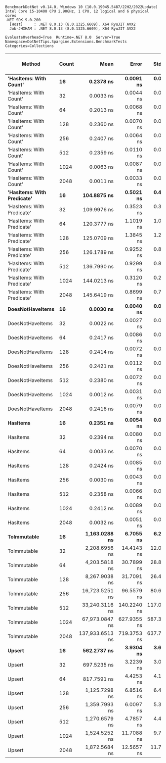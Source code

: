 ```

BenchmarkDotNet v0.14.0, Windows 10 (10.0.19045.5487/22H2/2022Update)
Intel Core i5-10400 CPU 2.90GHz, 1 CPU, 12 logical and 6 physical cores
.NET SDK 9.0.200
  [Host]     : .NET 8.0.13 (8.0.1325.6609), X64 RyuJIT AVX2
  Job-JHXHAM : .NET 8.0.13 (8.0.1325.6609), X64 RyuJIT AVX2

EvaluateOverhead=True  Runtime=.NET 8.0  Server=True  
Namespace=DotNetTips.Spargine.Extensions.BenchmarkTests  Categories=Collections  

```
| Method                     | Count | Mean            | Error       | StdDev      | StdErr      | Median          | Min             | Q1              | Q3              | Max             | Op/s              | CI99.9% Margin | Iterations | Kurtosis | MValue | Skewness | Rank | LogicalGroup | Baseline | Code Size | Gen0   | Completed Work Items | Lock Contentions | Exceptions | Gen1   | Allocated |
|--------------------------- |------ |----------------:|------------:|------------:|------------:|----------------:|----------------:|----------------:|----------------:|----------------:|------------------:|---------------:|-----------:|---------:|-------:|---------:|-----:|------------- |--------- |----------:|-------:|---------------------:|-----------------:|-----------:|-------:|----------:|
| **&#39;HasItems: With Count&#39;**     | **16**    |       **0.2378 ns** |   **0.0091 ns** |   **0.0085 ns** |   **0.0022 ns** |       **0.2356 ns** |       **0.2284 ns** |       **0.2311 ns** |       **0.2429 ns** |       **0.2542 ns** |   **4,205,464,690.0** |       **7.499 ns** |      **15.00** |    **1.918** |  **2.000** |   **0.5969** |    **3** | *****            | **No**       |      **43 B** |      **-** |                    **-** |                **-** |          **-** |      **-** |         **-** |
| &#39;HasItems: With Count&#39;     | 32    |       0.0033 ns |   0.0044 ns |   0.0039 ns |   0.0010 ns |       0.0008 ns |       0.0000 ns |       0.0000 ns |       0.0070 ns |       0.0091 ns | 301,111,422,310.4 |       6.999 ns |      14.00 |    1.222 |  3.500 |   0.4120 |    1 | *            | No       |      43 B |      - |                    - |                - |          - |      - |         - |
| &#39;HasItems: With Count&#39;     | 64    |       0.2013 ns |   0.0068 ns |   0.0057 ns |   0.0016 ns |       0.2032 ns |       0.1910 ns |       0.1998 ns |       0.2050 ns |       0.2093 ns |   4,966,929,069.6 |       6.499 ns |      13.00 |    1.976 |  2.250 |  -0.6391 |    2 | *            | No       |      43 B |      - |                    - |                - |          - |      - |         - |
| &#39;HasItems: With Count&#39;     | 128   |       0.2360 ns |   0.0070 ns |   0.0058 ns |   0.0016 ns |       0.2362 ns |       0.2238 ns |       0.2333 ns |       0.2400 ns |       0.2442 ns |   4,237,799,511.0 |       6.499 ns |      13.00 |    2.319 |  2.000 |  -0.4133 |    3 | *            | No       |      43 B |      - |                    - |                - |          - |      - |         - |
| &#39;HasItems: With Count&#39;     | 256   |       0.2407 ns |   0.0064 ns |   0.0057 ns |   0.0015 ns |       0.2410 ns |       0.2288 ns |       0.2377 ns |       0.2451 ns |       0.2493 ns |   4,154,532,925.2 |       6.999 ns |      14.00 |    2.201 |  2.000 |  -0.3524 |    3 | *            | No       |      43 B |      - |                    - |                - |          - |      - |         - |
| &#39;HasItems: With Count&#39;     | 512   |       0.2359 ns |   0.0110 ns |   0.0103 ns |   0.0026 ns |       0.2335 ns |       0.2246 ns |       0.2279 ns |       0.2419 ns |       0.2551 ns |   4,239,684,746.4 |       7.499 ns |      15.00 |    1.908 |  2.200 |   0.6586 |    3 | *            | No       |      43 B |      - |                    - |                - |          - |      - |         - |
| &#39;HasItems: With Count&#39;     | 1024  |       0.0063 ns |   0.0087 ns |   0.0073 ns |   0.0020 ns |       0.0032 ns |       0.0000 ns |       0.0000 ns |       0.0143 ns |       0.0183 ns | 157,806,454,775.5 |       6.499 ns |      13.00 |    1.496 |  2.889 |   0.6225 |    1 | *            | No       |      43 B |      - |                    - |                - |          - |      - |         - |
| &#39;HasItems: With Count&#39;     | 2048  |       0.0011 ns |   0.0033 ns |   0.0029 ns |   0.0008 ns |       0.0000 ns |       0.0000 ns |       0.0000 ns |       0.0001 ns |       0.0108 ns | 942,256,640,256.7 |       7.000 ns |      14.00 |    9.208 |  2.000 |   2.6960 |    1 | *            | No       |      43 B |      - |                    - |                - |          - |      - |         - |
| **&#39;HasItems: With Predicate&#39;** | **16**    |     **104.8875 ns** |   **0.5021 ns** |   **0.4451 ns** |   **0.1190 ns** |     **104.8665 ns** |     **104.1096 ns** |     **104.6546 ns** |     **105.2130 ns** |     **105.5477 ns** |       **9,534,028.3** |       **6.941 ns** |      **14.00** |    **1.735** |  **2.000** |  **-0.2459** |    **4** | *****            | **No**       |   **1,510 B** | **0.0019** |                    **-** |                **-** |          **-** |      **-** |     **176 B** |
| &#39;HasItems: With Predicate&#39; | 32    |     109.9976 ns |   0.3523 ns |   0.3123 ns |   0.0835 ns |     110.1301 ns |     109.4243 ns |     109.7588 ns |     110.2043 ns |     110.3904 ns |       9,091,108.0 |       6.958 ns |      14.00 |    1.818 |  2.000 |  -0.6262 |    5 | *            | No       |   1,510 B | 0.0020 |                    - |                - |          - |      - |     192 B |
| &#39;HasItems: With Predicate&#39; | 64    |     120.3777 ns |   1.1019 ns |   1.0307 ns |   0.2661 ns |     120.3604 ns |     118.5121 ns |     119.7003 ns |     121.2262 ns |     121.8298 ns |       8,307,185.9 |       7.367 ns |      15.00 |    1.748 |  2.000 |  -0.1642 |    6 | *            | No       |   1,510 B | 0.0021 |                    - |                - |          - |      - |     208 B |
| &#39;HasItems: With Predicate&#39; | 128   |     125.0709 ns |   1.3845 ns |   1.2273 ns |   0.3280 ns |     125.0062 ns |     122.8839 ns |     124.5040 ns |     125.7764 ns |     127.4215 ns |       7,995,466.6 |       6.836 ns |      14.00 |    2.275 |  2.000 |   0.1546 |    7 | *            | No       |   1,510 B | 0.0024 |                    - |                - |          - |      - |     224 B |
| &#39;HasItems: With Predicate&#39; | 256   |     126.1789 ns |   0.9252 ns |   0.8655 ns |   0.2235 ns |     126.4297 ns |     124.6905 ns |     125.4560 ns |     126.8030 ns |     127.5834 ns |       7,925,252.7 |       7.388 ns |      15.00 |    1.645 |  2.000 |  -0.1356 |    7 | *            | No       |   1,510 B | 0.0024 |                    - |                - |          - |      - |     240 B |
| &#39;HasItems: With Predicate&#39; | 512   |     136.7990 ns |   0.9299 ns |   0.8244 ns |   0.2203 ns |     137.0284 ns |     135.2272 ns |     136.5393 ns |     137.2665 ns |     138.0117 ns |       7,309,995.4 |       6.890 ns |      14.00 |    2.363 |  2.000 |  -0.7391 |    8 | *            | No       |   1,510 B | 0.0026 |                    - |                - |          - |      - |     256 B |
| &#39;HasItems: With Predicate&#39; | 1024  |     144.0213 ns |   0.3120 ns |   0.2436 ns |   0.0703 ns |     144.0596 ns |     143.5525 ns |     143.8660 ns |     144.2216 ns |     144.2955 ns |       6,943,418.5 |       5.965 ns |      12.00 |    1.766 |  2.000 |  -0.4887 |    9 | *            | No       |   1,511 B | 0.0029 |                    - |                - |          - |      - |     272 B |
| &#39;HasItems: With Predicate&#39; | 2048  |     145.6419 ns |   0.8699 ns |   0.7711 ns |   0.2061 ns |     145.7217 ns |     143.9613 ns |     145.1916 ns |     146.1288 ns |     146.6808 ns |       6,866,157.0 |       6.897 ns |      14.00 |    2.321 |  2.000 |  -0.4846 |    9 | *            | No       |   1,510 B | 0.0031 |                    - |                - |          - |      - |     288 B |
| **DoesNotHaveItems**           | **16**    |       **0.0030 ns** |   **0.0040 ns** |   **0.0037 ns** |   **0.0010 ns** |       **0.0014 ns** |       **0.0000 ns** |       **0.0000 ns** |       **0.0050 ns** |       **0.0115 ns** | **332,138,516,297.5** |       **7.500 ns** |      **15.00** |    **2.644** |  **2.444** |   **0.9671** |    **1** | *****            | **No**       |      **41 B** |      **-** |                    **-** |                **-** |          **-** |      **-** |         **-** |
| DoesNotHaveItems           | 32    |       0.0022 ns |   0.0027 ns |   0.0024 ns |   0.0006 ns |       0.0020 ns |       0.0000 ns |       0.0000 ns |       0.0029 ns |       0.0069 ns | 446,916,248,045.2 |       7.000 ns |      14.00 |    2.414 |  2.444 |   0.8004 |    1 | *            | No       |      41 B |      - |                    - |                - |          - |      - |         - |
| DoesNotHaveItems           | 64    |       0.2417 ns |   0.0086 ns |   0.0080 ns |   0.0021 ns |       0.2423 ns |       0.2295 ns |       0.2347 ns |       0.2470 ns |       0.2543 ns |   4,137,267,883.5 |       7.499 ns |      15.00 |    1.609 |  2.000 |   0.0385 |    3 | *            | No       |      41 B |      - |                    - |                - |          - |      - |         - |
| DoesNotHaveItems           | 128   |       0.2414 ns |   0.0072 ns |   0.0064 ns |   0.0017 ns |       0.2388 ns |       0.2305 ns |       0.2373 ns |       0.2467 ns |       0.2531 ns |   4,143,320,122.2 |       6.999 ns |      14.00 |    1.872 |  2.000 |   0.2913 |    3 | *            | No       |      41 B |      - |                    - |                - |          - |      - |         - |
| DoesNotHaveItems           | 256   |       0.2421 ns |   0.0112 ns |   0.0105 ns |   0.0027 ns |       0.2413 ns |       0.2287 ns |       0.2327 ns |       0.2520 ns |       0.2573 ns |   4,131,124,687.6 |       7.499 ns |      15.00 |    1.331 |  2.571 |   0.2381 |    3 | *            | No       |      41 B |      - |                    - |                - |          - |      - |         - |
| DoesNotHaveItems           | 512   |       0.2380 ns |   0.0072 ns |   0.0067 ns |   0.0017 ns |       0.2386 ns |       0.2252 ns |       0.2333 ns |       0.2435 ns |       0.2460 ns |   4,201,229,683.4 |       7.499 ns |      15.00 |    1.825 |  2.600 |  -0.5623 |    3 | *            | No       |      41 B |      - |                    - |                - |          - |      - |         - |
| DoesNotHaveItems           | 1024  |       0.0012 ns |   0.0031 ns |   0.0028 ns |   0.0007 ns |       0.0000 ns |       0.0000 ns |       0.0000 ns |       0.0000 ns |       0.0087 ns | 808,923,411,253.2 |       7.000 ns |      14.00 |    4.664 |  2.000 |   1.7798 |    1 | *            | No       |      41 B |      - |                    - |                - |          - |      - |         - |
| DoesNotHaveItems           | 2048  |       0.2416 ns |   0.0079 ns |   0.0074 ns |   0.0019 ns |       0.2427 ns |       0.2276 ns |       0.2364 ns |       0.2470 ns |       0.2552 ns |   4,138,358,352.5 |       7.499 ns |      15.00 |    2.125 |  2.000 |  -0.1934 |    3 | *            | No       |      41 B |      - |                    - |                - |          - |      - |         - |
| **HasItems**                   | **16**    |       **0.2351 ns** |   **0.0054 ns** |   **0.0051 ns** |   **0.0013 ns** |       **0.2356 ns** |       **0.2246 ns** |       **0.2326 ns** |       **0.2379 ns** |       **0.2432 ns** |   **4,253,583,670.0** |       **7.499 ns** |      **15.00** |    **2.287** |  **2.000** |  **-0.4517** |    **3** | *****            | **No**       |      **38 B** |      **-** |                    **-** |                **-** |          **-** |      **-** |         **-** |
| HasItems                   | 32    |       0.2394 ns |   0.0080 ns |   0.0074 ns |   0.0019 ns |       0.2386 ns |       0.2243 ns |       0.2361 ns |       0.2452 ns |       0.2503 ns |   4,176,796,479.0 |       7.499 ns |      15.00 |    2.029 |  2.000 |  -0.2890 |    3 | *            | No       |      38 B |      - |                    - |                - |          - |      - |         - |
| HasItems                   | 64    |       0.0033 ns |   0.0070 ns |   0.0062 ns |   0.0017 ns |       0.0000 ns |       0.0000 ns |       0.0000 ns |       0.0033 ns |       0.0201 ns | 301,375,834,736.7 |       6.999 ns |      14.00 |    4.460 |  2.000 |   1.6794 |    1 | *            | No       |      38 B |      - |                    - |                - |          - |      - |         - |
| HasItems                   | 128   |       0.2424 ns |   0.0085 ns |   0.0079 ns |   0.0020 ns |       0.2427 ns |       0.2292 ns |       0.2363 ns |       0.2478 ns |       0.2575 ns |   4,125,117,824.6 |       7.499 ns |      15.00 |    2.023 |  2.000 |  -0.0514 |    3 | *            | No       |      38 B |      - |                    - |                - |          - |      - |         - |
| HasItems                   | 256   |       0.0030 ns |   0.0043 ns |   0.0040 ns |   0.0010 ns |       0.0009 ns |       0.0000 ns |       0.0000 ns |       0.0053 ns |       0.0129 ns | 333,453,289,994.0 |       7.499 ns |      15.00 |    3.056 |  2.200 |   1.1001 |    1 | *            | No       |      38 B |      - |                    - |                - |          - |      - |         - |
| HasItems                   | 512   |       0.2358 ns |   0.0066 ns |   0.0055 ns |   0.0015 ns |       0.2370 ns |       0.2242 ns |       0.2338 ns |       0.2405 ns |       0.2415 ns |   4,240,883,633.2 |       6.499 ns |      13.00 |    2.189 |  2.444 |  -0.7368 |    3 | *            | No       |      38 B |      - |                    - |                - |          - |      - |         - |
| HasItems                   | 1024  |       0.2412 ns |   0.0089 ns |   0.0083 ns |   0.0021 ns |       0.2378 ns |       0.2306 ns |       0.2355 ns |       0.2471 ns |       0.2611 ns |   4,145,708,522.9 |       7.499 ns |      15.00 |    2.703 |  2.250 |   0.7218 |    3 | *            | No       |      38 B |      - |                    - |                - |          - |      - |         - |
| HasItems                   | 2048  |       0.0032 ns |   0.0051 ns |   0.0048 ns |   0.0012 ns |       0.0005 ns |       0.0000 ns |       0.0000 ns |       0.0049 ns |       0.0164 ns | 312,181,441,380.7 |       7.499 ns |      15.00 |    4.255 |  2.200 |   1.4527 |    1 | *            | No       |      38 B |      - |                    - |                - |          - |      - |         - |
| **ToImmutable**                | **16**    |   **1,163.0288 ns** |   **6.7055 ns** |   **6.2723 ns** |   **1.6195 ns** |   **1,165.1388 ns** |   **1,153.4409 ns** |   **1,157.7411 ns** |   **1,167.4076 ns** |   **1,172.8300 ns** |         **859,823.9** |       **6.690 ns** |      **15.00** |    **1.610** |  **2.000** |  **-0.1115** |   **14** | *****            | **No**       |     **970 B** | **0.0286** |                    **-** |                **-** |          **-** |      **-** |    **2696 B** |
| ToImmutable                | 32    |   2,208.6956 ns |  14.4143 ns |  12.0366 ns |   3.3384 ns |   2,208.9361 ns |   2,188.0136 ns |   2,201.7839 ns |   2,216.9054 ns |   2,225.8097 ns |         452,755.9 |       4.831 ns |      13.00 |    1.725 |  2.000 |  -0.1450 |   19 | *            | No       |     970 B | 0.0496 |                    - |                - |          - |      - |    4792 B |
| ToImmutable                | 64    |   4,203.5818 ns |  30.7899 ns |  28.8009 ns |   7.4364 ns |   4,203.3253 ns |   4,145.2976 ns |   4,191.5306 ns |   4,222.2458 ns |   4,263.5433 ns |         237,892.4 |       3.782 ns |      15.00 |    2.792 |  2.000 |  -0.0048 |   20 | *            | No       |     970 B | 0.0916 |                    - |                - |          - |      - |    8936 B |
| ToImmutable                | 128   |   8,267.9038 ns |  31.7091 ns |  26.4785 ns |   7.3438 ns |   8,272.5159 ns |   8,219.4138 ns |   8,252.6657 ns |   8,284.7717 ns |   8,303.6407 ns |         120,949.6 |       2.828 ns |      13.00 |    1.830 |  2.000 |  -0.3940 |   21 | *            | No       |     970 B | 0.1831 |                    - |                - |          - |      - |   17176 B |
| ToImmutable                | 256   |  16,723.5251 ns |  96.5579 ns |  80.6302 ns |  22.3628 ns |  16,721.7560 ns |  16,628.2776 ns |  16,665.0513 ns |  16,748.5992 ns |  16,925.7172 ns |          59,796.0 |      -4.681 ns |      13.00 |    3.402 |  2.000 |   1.0408 |   22 | *            | No       |     970 B | 0.3662 |                    - |                - |          - |      - |   33608 B |
| ToImmutable                | 512   |  33,240.3116 ns | 140.2240 ns | 117.0934 ns |  32.4759 ns |  33,243.1122 ns |  33,013.5284 ns |  33,183.9874 ns |  33,334.4635 ns |  33,442.3981 ns |          30,084.0 |      -9.738 ns |      13.00 |    2.178 |  2.000 |  -0.2314 |   23 | *            | No       |     970 B | 0.6714 |                    - |                - |          - |      - |   66424 B |
| ToImmutable                | 1024  |  67,973.0847 ns | 627.9355 ns | 587.3713 ns | 151.6586 ns |  68,057.8186 ns |  66,999.0540 ns |  67,536.5723 ns |  68,336.9019 ns |  68,893.3289 ns |          14,711.7 |     -68.329 ns |      15.00 |    1.692 |  2.000 |  -0.0111 |   24 | *            | No       |     970 B | 1.3428 |                    - |                - |          - |      - |  132008 B |
| ToImmutable                | 2048  | 137,933.6513 ns | 719.3753 ns | 637.7075 ns | 170.4345 ns | 137,989.3311 ns | 136,705.4199 ns | 137,437.6587 ns | 138,385.1440 ns | 139,045.9961 ns |           7,249.9 |     -78.217 ns |      14.00 |    2.023 |  2.000 |  -0.0641 |   25 | *            | No       |     970 B | 2.6855 |                    - |                - |          - | 0.2441 |  263128 B |
| **Upsert**                     | **16**    |     **562.2737 ns** |   **3.9304 ns** |   **3.6765 ns** |   **0.9493 ns** |     **561.9365 ns** |     **557.4697 ns** |     **559.5135 ns** |     **564.0192 ns** |     **568.5818 ns** |       **1,778,493.4** |       **7.025 ns** |      **15.00** |    **1.785** |  **2.000** |   **0.3605** |   **10** | *****            | **No**       |     **554 B** |      **-** |                    **-** |                **-** |          **-** |      **-** |      **56 B** |
| Upsert                     | 32    |     697.5235 ns |   3.2239 ns |   3.0156 ns |   0.7786 ns |     696.7042 ns |     693.0348 ns |     695.2695 ns |     699.9440 ns |     703.2166 ns |       1,433,643.5 |       7.111 ns |      15.00 |    1.791 |  2.000 |   0.1679 |   11 | *            | No       |     554 B |      - |                    - |                - |          - |      - |      56 B |
| Upsert                     | 64    |     817.7591 ns |   4.4253 ns |   4.1394 ns |   1.0688 ns |     817.5106 ns |     811.2062 ns |     814.4929 ns |     820.3025 ns |     825.8206 ns |       1,222,854.0 |       6.966 ns |      15.00 |    1.939 |  2.000 |   0.2868 |   12 | *            | No       |     554 B |      - |                    - |                - |          - |      - |      56 B |
| Upsert                     | 128   |   1,125.7298 ns |   6.8516 ns |   6.4090 ns |   1.6548 ns |   1,124.9019 ns |   1,113.6449 ns |   1,122.2056 ns |   1,131.4496 ns |   1,137.5588 ns |         888,312.6 |       6.673 ns |      15.00 |    2.070 |  2.000 |   0.0103 |   13 | *            | No       |     554 B |      - |                    - |                - |          - |      - |      56 B |
| Upsert                     | 256   |   1,359.7993 ns |   6.0097 ns |   5.3274 ns |   1.4238 ns |   1,359.2066 ns |   1,351.3035 ns |   1,356.5650 ns |   1,363.8945 ns |   1,369.4326 ns |         735,402.6 |       6.288 ns |      14.00 |    1.862 |  2.000 |   0.1960 |   16 | *            | No       |     554 B |      - |                    - |                - |          - |      - |      56 B |
| Upsert                     | 512   |   1,270.6579 ns |   4.7857 ns |   4.4765 ns |   1.1558 ns |   1,271.9906 ns |   1,262.3842 ns |   1,267.1681 ns |   1,273.7590 ns |   1,276.9545 ns |         786,993.9 |       6.922 ns |      15.00 |    1.731 |  2.000 |  -0.4037 |   15 | *            | No       |     554 B |      - |                    - |                - |          - |      - |      56 B |
| Upsert                     | 1024  |   1,524.5252 ns |  11.7088 ns |   9.7774 ns |   2.7118 ns |   1,525.9709 ns |   1,504.1526 ns |   1,518.8483 ns |   1,529.0257 ns |   1,542.1248 ns |         655,941.9 |       5.144 ns |      13.00 |    2.622 |  2.000 |  -0.3969 |   17 | *            | No       |     554 B |      - |                    - |                - |          - |      - |      56 B |
| Upsert                     | 2048  |   1,872.5684 ns |  12.5657 ns |  11.7540 ns |   3.0349 ns |   1,874.4486 ns |   1,854.9154 ns |   1,861.4533 ns |   1,880.0315 ns |   1,894.2478 ns |         534,025.9 |       5.983 ns |      15.00 |    1.692 |  2.000 |   0.1626 |   18 | *            | No       |     554 B |      - |                    - |                - |          - |      - |      56 B |
